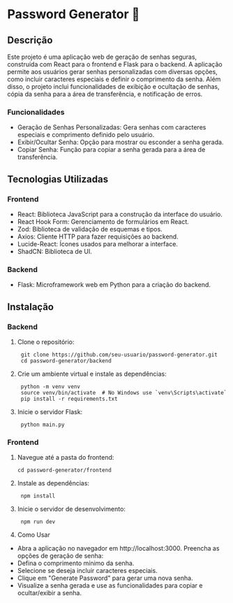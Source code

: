 # Password Generator 🔐
## Descrição
Este projeto é uma aplicação web de geração de senhas seguras, construída com React para o frontend e Flask para o backend. A aplicação permite aos usuários gerar senhas personalizadas com diversas opções, como incluir caracteres especiais e definir o comprimento da senha. Além disso, o projeto inclui funcionalidades de exibição e ocultação de senhas, cópia da senha para a área de transferência, e notificação de erros.
### Funcionalidades
* Geração de Senhas Personalizadas: Gera senhas com caracteres especiais e comprimento definido pelo usuário.
* Exibir/Ocultar Senha: Opção para mostrar ou esconder a senha gerada.
* Copiar Senha: Função para copiar a senha gerada para a área de transferência.

## Tecnologias Utilizadas
### Frontend

* React: Biblioteca JavaScript para a construção da interface do usuário.
* React Hook Form: Gerenciamento de formulários em React.
* Zod: Biblioteca de validação de esquemas e tipos.
* Axios: Cliente HTTP para fazer requisições ao backend.
* Lucide-React: Ícones usados para melhorar a interface.
* ShadCN: Biblioteca de UI.

### Backend
* Flask: Microframework web em Python para a criação do backend.

## Instalação
### Backend
1. Clone o repositório:
   
        git clone https://github.com/seu-usuario/password-generator.git
        cd password-generator/backend

2. Crie um ambiente virtual e instale as dependências:

        python -m venv venv
        source venv/bin/activate  # No Windows use `venv\Scripts\activate`
        pip install -r requirements.txt

3. Inicie o servidor Flask:
   
        python main.py

### Frontend

1. Navegue até a pasta do frontend:

       cd password-generator/frontend

2. Instale as dependências:

        npm install

3. Inicie o servidor de desenvolvimento:

        npm run dev
  
4. Como Usar
* Abra a aplicação no navegador em http://localhost:3000. Preencha as opções de geração de senha:
* Defina o comprimento mínimo da senha.
* Selecione se deseja incluir caracteres especiais.
* Clique em "Generate Password" para gerar uma nova senha.
* Visualize a senha gerada e use as funcionalidades para copiar e ocultar/exibir a senha.
